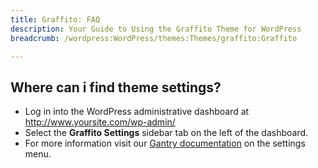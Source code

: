 ```yaml
---
title: Graffito: FAQ
description: Your Guide to Using the Graffito Theme for WordPress
breadcrumb: /wordpress:WordPress/themes:Themes/graffito:Graffito

---
```


Where can i find theme settings?
-----
* Log in into the WordPress administrative dashboard at http://www.yoursite.com/wp-admin/
* Select the **Graffito Settings** sidebar tab on the left of the dashboard.
* For more information visit our [Gantry documentation][gantry] on the settings menu.



[gantry]: http://gantry-framework.org/documentation/wordpress/configure/